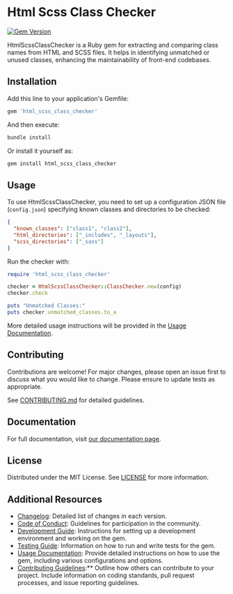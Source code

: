 # Html Scss Class Checker

[![Gem Version](https://badge.fury.io/rb/html_scss_class_checker.svg)](https://badge.fury.io/rb/html_scss_class_checker)

HtmlScssClassChecker is a Ruby gem for extracting and comparing class names from HTML and SCSS files. It helps in identifying unmatched or unused classes, enhancing the maintainability of front-end codebases.

## Installation

Add this line to your application's Gemfile:

```ruby
gem 'html_scss_class_checker'
```

And then execute:

```bash
bundle install
```

Or install it yourself as:

```bash
gem install html_scss_class_checker
```

## Usage

To use HtmlScssClassChecker, you need to set up a configuration JSON file (`config.json`) specifying known classes and directories to be checked:

```json
{
  "known_classes": ["class1", "class2"],
  "html_directories": ["_includes", "_layouts"],
  "scss_directories": ["_sass"]
}
```

Run the checker with:

```ruby
require 'html_scss_class_checker'

checker = HtmlScssClassChecker::ClassChecker.new(config)
checker.check

puts "Unmatched Classes:"
puts checker.unmatched_classes.to_a
```

More detailed usage instructions will be provided in the [Usage Documentation](/docs/usage.md).

## Contributing

Contributions are welcome! For major changes, please open an issue first to discuss what you would like to change. Please ensure to update tests as appropriate.

See [CONTRIBUTING.md](/CONTRIBUTING.md) for detailed guidelines.

## Documentation

For full documentation, visit [our documentation page](/docs).

## License

Distributed under the MIT License. See [LICENSE](/LICENSE) for more information.

## Additional Resources

- [Changelog](/CHANGELOG.md): Detailed list of changes in each version.
- [Code of Conduct](/CODE_OF_CONDUCT.md): Guidelines for participation in the community.
- [Development Guide](/docs/development.md): Instructions for setting up a development environment and working on the gem.
- [Testing Guide](/docs/testing.md): Information on how to run and write tests for the gem.
- [Usage Documentation](`/docs/usage.md`): Provide detailed instructions on how to use the gem, including various configurations and options.
- [Contributing Guidelines](`/CONTRIBUTING.md`):** Outline how others can contribute to your project. Include information on coding standards, pull request processes, and issue reporting guidelines.
